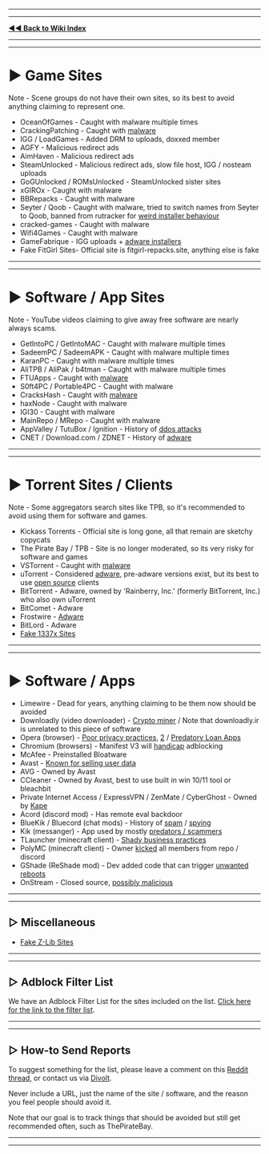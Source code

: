***
***
**[◄◄ Back to Wiki Index](https://www.reddit.com/r/FREEMEDIAHECKYEAH/wiki/index)**
***
***

# ► Game Sites

Note - Scene groups do not have their own sites, so its best to avoid anything claiming to represent one.

- OceanOfGames - Caught with malware multiple times
- CrackingPatching - Caught with [malware](https://redd.it/qy6z3c)
- IGG / LoadGames - Added DRM to uploads, doxxed member
- AGFY - Malicious redirect ads
- AimHaven - Malicious redirect ads
- SteamUnlocked - Malicious redirect ads, slow file host, IGG / nosteam uploads
- GoGUnlocked / ROMsUnlocked - SteamUnlocked sister sites
- xGIROx - Caught with malware
- BBRepacks - Caught with malware
- Seyter / Qoob - Caught with malware, tried to switch names from Seyter to Qoob, banned from rutracker for [weird installer behaviour](https://rutracker.org/forum/viewtopic.php?p=76324722#76324722)
- cracked-games - Caught with malware
- Wifi4Games - Caught with malware
- GameFabrique - IGG uploads + [adware installers](https://rentry.co/GameFabrique_Adware/)
- Fake FitGirl Sites- Official site is fitgirl-repacks.site, anything else is fake

***
***

# ► Software / App Sites

Note - YouTube videos claiming to give away free software are nearly always scams.

- GetIntoPC / GetIntoMAC - Caught with malware multiple times
- SadeemPC / SadeemAPK - Caught with malware multiple times
- KaranPC - Caught with malware multiple times
- AliTPB / AliPak / b4tman - Caught with malware multiple times
- FTUApps - Caught with [malware](https://redd.it/120xk62)
- S0ft4PC / Portable4PC - Caught with malware
- CracksHash - Caught with [malware](https://redd.it/lklst7)
- haxNode - Caught with malware
- IGI30 - Caught with malware
- MainRepo / MRepo - Caught with malware
- AppValley / TutuBox / Ignition - History of [ddos attacks](https://github.com/nbats/FMHYedit/pull/307)
- CNET / Download.com / ZDNET - History of [adware](https://www.reddit.com/r/software/comments/9s7wyb/whats_the_deal_with_sites_like_cnet_softonic_and/e8mtye9/)

***
***

# ► Torrent Sites / Clients

Note - Some aggregators search sites like TPB, so it's recommended to avoid using them for software and games.

- Kickass Torrents - Official site is long gone, all that remain are sketchy copycats
- The Pirate Bay / TPB - Site is no longer moderated, so its very risky for software and games
- VSTorrent - Caught with [malware](https://redd.it/x66rz2)
- uTorrent - Considered [adware](https://www.theverge.com/2015/3/6/8161251/utorrents-secret-bitcoin-miner-adware-malware), pre-adware versions exist, but its best to use [open source](https://www.reddit.com/r/FREEMEDIAHECKYEAH/wiki/torrent#wiki_.25BA_torrent_clients) clients
- BitTorrent - Adware, owned by 'Rainberry, Inc.' (formerly BitTorrent, Inc.) who also own uTorrent
- BitComet - Adware
- Frostwire - [Adware](https://www.virustotal.com/gui/file/6a501792717fd86635d80fb258979b823fd53000c6d683904e2fb2407f1706fd)
- BitLord - Adware
- [Fake 1337x Sites](https://redd.it/117fq8t)

***
***

# ► Software / Apps

- Limewire - Dead for years, anything claiming to be them now should be avoided
- Downloadly (video downloader) - [Crypto miner](https://www.youtube.com/watch?v=gjNZ2Y75Xhk) / Note that downloadly.ir is unrelated to this piece of software
- Opera (browser) - [Poor privacy practices](https://www.kuketz-blog.de/opera-datensendeverhalten-desktop-version-browser-check-teil13/), [2](https://rentry.co/operagx) / [Predatory Loan Apps](https://www.androidpolice.com/2020/01/21/opera-predatory-loans/)
- Chromium (browsers) - Manifest V3 will [handicap](https://www.eff.org/deeplinks/2021/12/chrome-users-beware-manifest-v3-deceitful-and-threatening) adblocking
- McAfee - Preinstalled Bloatware
- Avast - [Known for selling user data](https://www.vice.com/en/article/qjdkq7/avast-antivirus-sells-user-browsing-data-investigation)
- AVG - Owned by Avast
- CCleaner - Owned by Avast, best to use built in win 10/11 tool or bleachbit
- Private Internet Access / ExpressVPN / ZenMate / CyberGhost - Owned by [Kape](https://restoreprivacy.com/kape-technologies-owns-expressvpn-cyberghost-pia-zenmate-vpn-review-sites/)
- Acord (discord mod) - Has remote eval backdoor
- BlueKik / Bluecord (chat mods) - History of [spam](https://www.reddit.com/r/NaviBot/comments/12h2v6n/the_truth_about_mods/) / [spying](https://rentry.co/tvrnw)
- Kik (messanger) - App used by mostly [predators / scammers](https://youtu.be/9sPaJxRmIPc)
- TLauncher (minecraft client) - [Shady business practices](https://redd.it/zmzzrt)
- PolyMC (minecraft client) - Owner [kicked](https://redd.it/y6lt6s) all members from repo / discord
- GShade (ReShade mod) - Dev added code that can trigger [unwanted reboots](https://rentry.co/GShade_notice)
- OnStream - Closed source, [possibly malicious](https://rentry.co/upo2r)

***
***

## ▷ Miscellaneous

- [Fake Z-Lib Sites](https://i.imgur.com/z4Ku77B.png)

***
***

## ▷ Adblock Filter List

We have an Adblock Filter List for the sites included on the list. [Click here for the link to the filter list](https://gist.githubusercontent.com/Rust1667/df78d493cf3c00340c535d93e303c4f9/raw).

***
***

## ▷ How-to Send Reports

To suggest something for the list, please leave a comment on this [Reddit thread](https://www.reddit.com/r/FREEMEDIAHECKYEAH/comments/10bh0h9/comment/j4d2dld/), or contact us via [Divolt](https://redd.it/uto5vw).

Never include a URL, just the name of the site / software, and the reason you feel people should avoid it.

Note that our goal is to track things that should be avoided but still get recommended often, such as ThePirateBay.
***
***